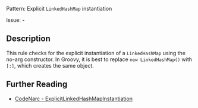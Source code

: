 Pattern: Explicit `LinkedHashMap` instantiation

Issue: -

## Description

This rule checks for the explicit instantiation of a `LinkedHashMap` using the no-arg constructor. In Groovy, it is best to replace `new LinkedHashMap()` with `[:]`, which creates the same object.

## Further Reading

* [CodeNarc - ExplicitLinkedHashMapInstantiation](https://codenarc.github.io/CodeNarc/codenarc-rules-groovyism.html#explicitlinkedhashmapinstantiation-rule)